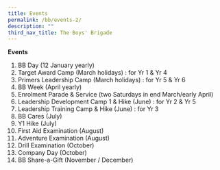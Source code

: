 ```yaml
---
title: Events
permalink: /bb/events-2/
description: ""
third_nav_title: The Boys' Brigade
---
```

**Events**

1.  BB Day (12 January yearly)
2.  Target Award Camp (March holidays) : for Yr 1 & Yr 4
3.  Primers Leadership Camp (March holidays) : for Yr 5 & Yr 6
4.  BB Week (April yearly)
5.  Enrolment Parade & Service (two Saturdays in end March/early April)
6.  Leadership Development Camp 1 & Hike (June) : for Yr 2 & Yr 5
7.  Leadership Training Camp & Hike (June) : for Yr 3
8.  BB Cares (July)
9.  Y1 Hike (July)
10.  First Aid Examination (August)
11.  Adventure Examination (August)
12.  Drill Examination (October)
13.  Company Day (October)
14.  BB Share-a-Gift (November / December)